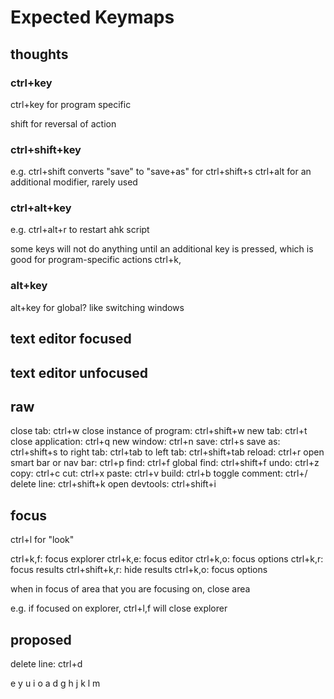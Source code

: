 # Expected Keymaps

## thoughts

### ctrl+key

ctrl+key for program specific

shift for reversal of action

### ctrl+shift+key

e.g. ctrl+shift converts "save" to "save+as" for ctrl+shift+s
ctrl+alt for an additional modifier, rarely used

### ctrl+alt+key

e.g. ctrl+alt+r to restart ahk script

some keys will not do anything until an additional key is pressed, which is good for program-specific actions
ctrl+k,

### alt+key

alt+key for global? like switching windows

## text editor focused

## text editor unfocused

## raw

close tab: ctrl+w
close instance of program: ctrl+shift+w
new tab: ctrl+t
close application: ctrl+q
new window: ctrl+n
save: ctrl+s
save as: ctrl+shift+s
to right tab: ctrl+tab
to left tab: ctrl+shift+tab
reload: ctrl+r
open smart bar or nav bar: ctrl+p
find: ctrl+f
global find: ctrl+shift+f
undo: ctrl+z
copy: ctrl+c
cut: ctrl+x
paste: ctrl+v
build: ctrl+b
toggle comment: ctrl+/
delete line: ctrl+shift+k
open devtools: ctrl+shift+i

## focus

ctrl+l for "look"

ctrl+k,f: focus explorer
ctrl+k,e: focus editor
ctrl+k,o: focus options
ctrl+k,r: focus results
ctrl+shift+k,r: hide results
ctrl+k,o: focus options

when in focus of area that you are focusing on, close area

e.g. if focused on explorer, ctrl+l,f will close explorer

## proposed

delete line: ctrl+d

e
y
u
i
o
a
d
g
h
j
k
l
m
